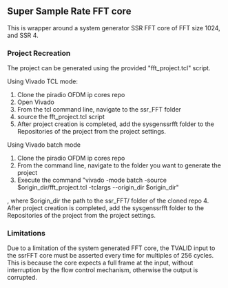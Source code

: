 ## Super Sample Rate FFT core

This is wrapper around a system generator SSR FFT core of FFT size 1024, and SSR 4.

### Project Recreation

The project can be generated using the provided "fft_project.tcl" script. 

Using Vivado TCL mode:

1. Clone the piradio OFDM ip cores repo
2. Open Vivado
3. From the tcl command line, navigate to the ssr_FFT folder
4. source the fft_project.tcl script
5. After project creation is completed, add the sysgenssrfft folder to the Repositories of the project
from the project settings.

Using Vivado batch mode
1. Clone the piradio OFDM ip cores repo
2. From the command line, navigate to the folder you want to generate the project
3. Execute the command "vivado -mode batch -source $origin_dir/fft_project.tcl -tclargs --origin_dir $origin_dir"

, where $origin_dir the path to the ssr_FFT/ folder of the cloned repo
4. After project creation is completed, add the sysgenssrfft folder to the Repositories of the project
from the project settings.

### Limitations

Due to a limitation of the system generated FFT core, the TVALID input to the ssrFFT core must be asserted every time for
multiples of 256 cycles. This is because the core expects a full frame at the input, without interruption by the flow
control mechanism, otherwise the output is corrupted.
